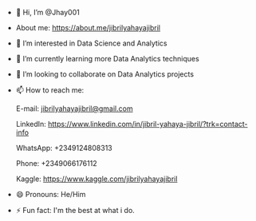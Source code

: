 - 👋 Hi, I’m @Jhay001
- About me: https://about.me/jibrilyahayajibril
- 👀 I’m interested in Data Science and Analytics
- 🌱 I’m currently learning more Data Analytics techniques
- 💞️ I’m looking to collaborate on Data Analytics projects
- 📫 How to reach me: 

    E-mail: jibrilyahayajibril@gmail.com
  
    LinkedIn: https://www.linkedin.com/in/jibril-yahaya-jibril/?trk=contact-info
  
    WhatsApp: +2349124808313
  
    Phone: +2349066176112
  
    Kaggle: https://www.kaggle.com/jibrilyahayajibril
  
- 😄 Pronouns: He/Him
- ⚡ Fun fact: I'm the best at what i do.
